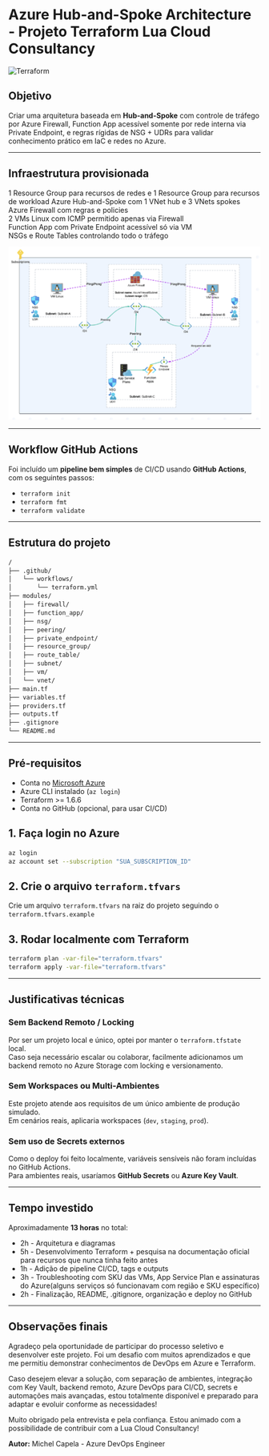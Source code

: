 
# Azure Hub-and-Spoke Architecture - Projeto Terraform Lua Cloud Consultancy

![Terraform](https://github.com/michelcapela/terraform-azure-hubspoke/actions/workflows/terraform.yml/badge.svg)

## Objetivo

Criar uma arquitetura baseada em **Hub-and-Spoke** com controle de tráfego por Azure Firewall, Function App acessível somente por rede interna via Private Endpoint, e regras rígidas de NSG + UDRs para validar conhecimento prático em IaC e redes no Azure.

---

## Infraestrutura provisionada

1 Resource Group para recursos de redes e 1 Resource Group para recursos de workload
Azure Hub-and-Spoke com 1 VNet hub e 3 VNets spokes  
Azure Firewall com regras e policies  
2 VMs Linux com ICMP permitido apenas via Firewall  
Function App com Private Endpoint acessível só via VM  
NSGs e Route Tables controlando todo o tráfego  

![Diagrama da arquitetura](images/diagrama.png)

---

## Workflow GitHub Actions

Foi incluído um **pipeline bem simples** de CI/CD usando **GitHub Actions**, com os seguintes passos:

- `terraform init`
- `terraform fmt`
- `terraform validate`

---

## Estrutura do projeto

```bash
/
├── .github/
│   └── workflows/
│       └── terraform.yml    
├── modules/                   
│   ├── firewall/
│   ├── function_app/
│   ├── nsg/
│   ├── peering/
│   ├── private_endpoint/
│   ├── resource_group/
│   ├── route_table/
│   ├── subnet/
│   ├── vm/
│   └── vnet/
├── main.tf
├── variables.tf
├── providers.tf
├── outputs.tf
├── .gitignore
└── README.md
```

---

## Pré-requisitos

- Conta no [Microsoft Azure](https://azure.microsoft.com/)
- Azure CLI instalado (`az login`)
- Terraform >= 1.6.6
- Conta no GitHub (opcional, para usar CI/CD)

## 1. Faça login no Azure

```bash
az login
az account set --subscription "SUA_SUBSCRIPTION_ID"
```

## 2. Crie o arquivo `terraform.tfvars`

Crie um arquivo `terraform.tfvars` na raiz do projeto seguindo o `terraform.tfvars.example`

## 3. Rodar localmente com Terraform

```bash
terraform plan -var-file="terraform.tfvars"
terraform apply -var-file="terraform.tfvars"
```

---

## Justificativas técnicas

### Sem Backend Remoto / Locking
Por ser um projeto local e único, optei por manter o `terraform.tfstate` local.  
Caso seja necessário escalar ou colaborar, facilmente adicionamos um backend remoto no Azure Storage com locking e versionamento.

### Sem Workspaces ou Multi-Ambientes
Este projeto atende aos requisitos de um único ambiente de produção simulado.  
Em cenários reais, aplicaria workspaces (`dev`, `staging`, `prod`).

### Sem uso de Secrets externos
Como o deploy foi feito localmente, variáveis sensíveis não foram incluídas no GitHub Actions.  
Para ambientes reais, usaríamos **GitHub Secrets** ou **Azure Key Vault**.

---

## Tempo investido

Aproximadamente **13 horas** no total:

- 2h - Arquitetura e diagramas
- 5h - Desenvolvimento Terraform + pesquisa na documentação oficial para recursos que nunca tinha feito antes
- 1h - Adição de pipeline CI/CD, tags e outputs
- 3h - Troubleshooting com SKU das VMs, App Service Plan e assinaturas do Azure(alguns serviços só funcionavam com região e SKU específico)
- 2h - Finalização, README, .gitignore, organização e deploy no GitHub

---

## Observações finais

Agradeço pela oportunidade de participar do processo seletivo e desenvolver este projeto. Foi um desafio com muitos aprendizados e que me permitiu demonstrar conhecimentos de DevOps em Azure e Terraform.

Caso desejem elevar a solução, com separação de ambientes, integração com Key Vault, backend remoto, Azure DevOps para CI/CD, secrets e automações mais avançadas, estou totalmente disponível e preparado para adaptar e evoluir conforme as necessidades!

Muito obrigado pela entrevista e pela confiança. Estou animado com a possibilidade de contribuir com a Lua Cloud Consultancy!

**Autor:** Michel Capela - Azure DevOps Engineer
